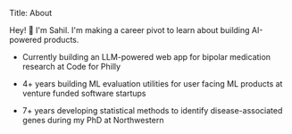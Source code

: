 Title: About

Hey! 👋 I'm Sahil. I'm making a career pivot to learn about building AI-powered products.

- Currently building an LLM-powered web app for bipolar medication research at Code for Philly

- 4+ years building ML evaluation utilities for user facing ML products at venture funded software startups

- 7+ years developing statistical methods to identify disease-associated genes during my PhD at Northwestern